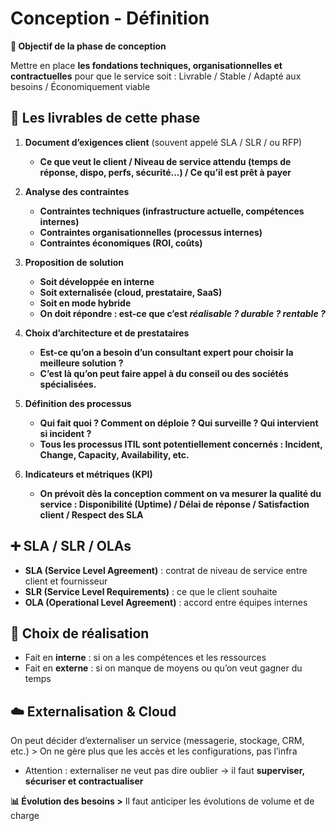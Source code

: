# Conception - Définition

**🎯 Objectif de la phase de conception**

Mettre en place **les fondations techniques, organisationnelles et contractuelles** pour que le service soit : Livrable / Stable / Adapté aux besoins / Économiquement viable



## **📑 Les livrables de cette phase**

1.  **Document d’exigences client** (souvent appelé SLA / SLR / ou RFP)

    - **Ce que veut le client / Niveau de service attendu (temps de réponse, dispo, perfs, sécurité...) / Ce qu’il est prêt à payer**

2.  **Analyse des contraintes**

    - **Contraintes techniques (infrastructure actuelle, compétences internes)**
    - **Contraintes organisationnelles (processus internes)**
    - **Contraintes économiques (ROI, coûts)**

3.  **Proposition de solution**

    - **Soit développée en interne**
    - **Soit externalisée (cloud, prestataire, SaaS)**
    - **Soit en mode hybride**
    - **On doit répondre : est-ce que c’est *réalisable ? durable ? rentable ?***

4.  **Choix d’architecture et de prestataires**

    - **Est-ce qu’on a besoin d’un consultant expert pour choisir la meilleure solution ?**
    - **C’est là qu’on peut faire appel à du conseil ou des sociétés spécialisées.**

5.  **Définition des processus**

    - **Qui fait quoi ? Comment on déploie ? Qui surveille ? Qui intervient si incident ?**
    - **Tous les processus ITIL sont potentiellement concernés : Incident, Change, Capacity, Availability, etc.**

6.  **Indicateurs et métriques (KPI)**

    - **On prévoit dès la conception comment on va mesurer la qualité du service : Disponibilité (Uptime) / Délai de réponse / Satisfaction client / Respect des SLA**



## **➕ SLA / SLR / OLAs**

- **SLA (Service Level Agreement)** : contrat de niveau de service entre client et fournisseur
- **SLR (Service Level Requirements)** : ce que le client souhaite
- **OLA (Operational Level Agreement)** : accord entre équipes internes

## **💸 Choix de réalisation**

- Fait en **interne** : si on a les compétences et les ressources
- Fait en **externe** : si on manque de moyens ou qu’on veut gagner du temps

## **☁️ Externalisation & Cloud**

On peut décider d’externaliser un service (messagerie, stockage, CRM, etc.) > On ne gère plus que les accès et les configurations, pas l’infra

- Attention : externaliser ne veut pas dire oublier → il faut **superviser, sécuriser et contractualiser**



**📊 Évolution des besoins >** Il faut anticiper les évolutions de volume et de charge

